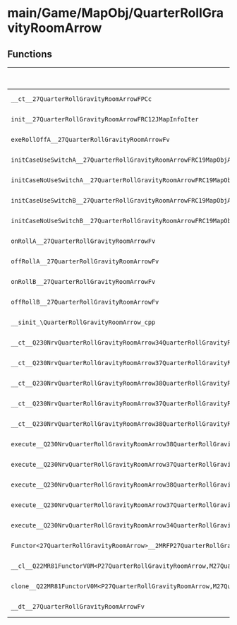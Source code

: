 # main/Game/MapObj/QuarterRollGravityRoomArrow

## Functions

| Name | Address | Match % |
|------|---------|---------|
| `__ct__27QuarterRollGravityRoomArrowFPCc` | `0x802161D0` | :x: (0.0%) |
| `init__27QuarterRollGravityRoomArrowFRC12JMapInfoIter` | `0x8021620C` | :x: (0.0%) |
| `exeRollOffA__27QuarterRollGravityRoomArrowFv` | `0x80216270` | :x: (0.0%) |
| `initCaseUseSwitchA__27QuarterRollGravityRoomArrowFRC19MapObjActorInitInfo` | `0x802162D4` | :x: (0.0%) |
| `initCaseNoUseSwitchA__27QuarterRollGravityRoomArrowFRC19MapObjActorInitInfo` | `0x80216364` | :x: (0.0%) |
| `initCaseUseSwitchB__27QuarterRollGravityRoomArrowFRC19MapObjActorInitInfo` | `0x80216368` | :x: (0.0%) |
| `initCaseNoUseSwitchB__27QuarterRollGravityRoomArrowFRC19MapObjActorInitInfo` | `0x802163F8` | :x: (0.0%) |
| `onRollA__27QuarterRollGravityRoomArrowFv` | `0x802163FC` | :x: (0.0%) |
| `offRollA__27QuarterRollGravityRoomArrowFv` | `0x80216404` | :x: (0.0%) |
| `onRollB__27QuarterRollGravityRoomArrowFv` | `0x8021640C` | :x: (0.0%) |
| `offRollB__27QuarterRollGravityRoomArrowFv` | `0x80216414` | :x: (0.0%) |
| `__sinit_\QuarterRollGravityRoomArrow_cpp` | `0x8021641C` | :x: (0.0%) |
| `__ct__Q230NrvQuarterRollGravityRoomArrow34QuarterRollGravityRoomArrowNrvWaitFv` | `0x80216460` | :x: (0.0%) |
| `__ct__Q230NrvQuarterRollGravityRoomArrow37QuarterRollGravityRoomArrowNrvRollOnAFv` | `0x80216470` | :x: (0.0%) |
| `__ct__Q230NrvQuarterRollGravityRoomArrow38QuarterRollGravityRoomArrowNrvRollOffAFv` | `0x80216480` | :x: (0.0%) |
| `__ct__Q230NrvQuarterRollGravityRoomArrow37QuarterRollGravityRoomArrowNrvRollOnBFv` | `0x80216490` | :x: (0.0%) |
| `__ct__Q230NrvQuarterRollGravityRoomArrow38QuarterRollGravityRoomArrowNrvRollOffBFv` | `0x802164A0` | :x: (0.0%) |
| `execute__Q230NrvQuarterRollGravityRoomArrow38QuarterRollGravityRoomArrowNrvRollOffBCFP5Spine` | `0x802164B0` | :x: (0.0%) |
| `execute__Q230NrvQuarterRollGravityRoomArrow37QuarterRollGravityRoomArrowNrvRollOnBCFP5Spine` | `0x802164FC` | :x: (0.0%) |
| `execute__Q230NrvQuarterRollGravityRoomArrow38QuarterRollGravityRoomArrowNrvRollOffACFP5Spine` | `0x80216548` | :x: (0.0%) |
| `execute__Q230NrvQuarterRollGravityRoomArrow37QuarterRollGravityRoomArrowNrvRollOnACFP5Spine` | `0x80216550` | :x: (0.0%) |
| `execute__Q230NrvQuarterRollGravityRoomArrow34QuarterRollGravityRoomArrowNrvWaitCFP5Spine` | `0x8021659C` | :x: (0.0%) |
| `Functor<27QuarterRollGravityRoomArrow>__2MRFP27QuarterRollGravityRoomArrowM27QuarterRollGravityRoomArrowFPCvPv_v_Q22MR81FunctorV0M<P27QuarterRollGravityRoomArrow,M27QuarterRollGravityRoomArrowFPCvPv_v>` | `0x802165A0` | :x: (0.0%) |
| `__cl__Q22MR81FunctorV0M<P27QuarterRollGravityRoomArrow,M27QuarterRollGravityRoomArrowFPCvPv_v>CFv` | `0x802165E0` | :x: (0.0%) |
| `clone__Q22MR81FunctorV0M<P27QuarterRollGravityRoomArrow,M27QuarterRollGravityRoomArrowFPCvPv_v>CFP7JKRHeap` | `0x80216610` | :x: (0.0%) |
| `__dt__27QuarterRollGravityRoomArrowFv` | `0x80216678` | :x: (0.0%) |
